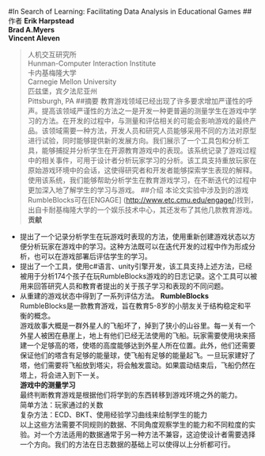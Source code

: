 #In Search of Learning: Facilitating Data Analysis in Educational Games
##作者
__Erik Harpstead__  
__Brad A.Myers__  
__Vincent Aleven__  
>人机交互研究所  
>Hunman-Computer Interaction Institute  
>卡内基梅隆大学  
>Carnegie Mellon University  
>匹兹堡，宾夕法尼亚州  
>Pittsburgh, PA
##摘要
教育游戏领域已经出现了许多要求增加严谨性的呼声。提高该领域严谨性的方法之一是开发一种更普遍的测量学生在游戏中学习的方法。在开发的过程中，与测量和评估相关的可能会影响游戏的最终产品。该领域需要一种方法，开发人员和研究人员能够采用不同的方法对原型进行试验，同时能够提供新的发展方向。我们展示了一个工具包和分析工具，能够捕捉并分析学生在开源教育游戏中的表现。该系统记录了游戏过程中的相关事件，可用于设计者分析玩家学习的分析。该工具支持重放玩家在原始游戏环境中的会话，这使得研究者和开发者能够探索学生表现的解释。使用该系统，我们能够帮助分析学生在教育游戏学习，在不断迭代的过程中更加深入地了解学生的学习与游戏。
##介绍
本论文实验中涉及到的游戏RumbleBlocks可在[ENGAGE] (http://www.etc.cmu.edu/engage/)找到，出自卡耐基梅隆大学的一个娱乐技术中心，其还发布了其他几款教育游戏。  
__贡献__  
* 提出了一个记录分析学生在玩游戏时表现的方法，使用重新创建游戏状态以方便分析玩家在游戏中的学习。这种方法既可以在迭代开发的过程中作为形成分析，也可以在游戏部署后评估学生的学习。  
* 提出了一个工具，使用c#语言、unity引擎开发，该工具支持上述方法，已经被用于分析174个孩子在玩RumbleBlocks游戏的的日志记录。这个工具可以被用来回答研究人员和教育者提出的关于孩子学习和表现的不同问题。  
* 从重建的游戏状态中得到了一系列评估方法。
__RumbleBlocks__  
RumbleBlocks是一款教育游戏，旨在教育5-8岁的小朋友关于结构稳定和平衡的概念。  
游戏故事大概是一群外星人的飞船坏了，掉到了狭小的山谷里。每一关有一个外星人被困在悬崖上，地上有他们已经无法使用的飞船。玩家需要使用块来搭建一个足够高的塔，使塔的高度能够达到外星人所在位置。此外，他们还需要保证他们的塔含有足够的能量球，使飞船有足够的能量起飞。一旦玩家建好了塔，他们需要将飞船放到塔尖，将会触发震动。如果震动结束后，飞船仍然在塔上，将会进入到下一关。  
__游戏中的测量学习__  
最终判断教育游戏是根据他们将学到的东西转移到游戏环境之外的能力。  
简单方法：玩家通过的关数  
复杂方法：ECD、BKT、使用经验学习曲线来绘制学生的能力  
以上这些方法需要不同规则的数据、不同角度观察学生的能力和不同粒度的实验。对一个方法适用的数据通常于另一种方法不兼容，这迫使设计者需要选择一个方向。我们的方法在日志数据的基础上可以使得以上分析都可行。